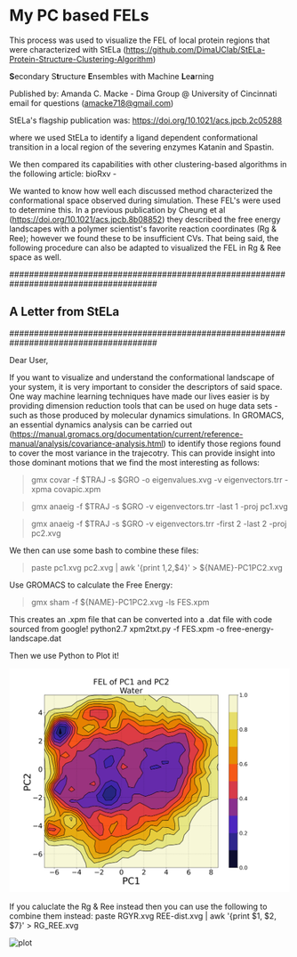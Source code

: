 # My PC based FELs
This process was used to visualize the FEL of local protein regions that were characterized with StELa (https://github.com/DimaUClab/StELa-Protein-Structure-Clustering-Algorithm)

**S**econdary S**t**ructure **E**nsembles with Machine **L**e**a**rning

Published by: Amanda C. Macke - Dima Group @ University of Cincinnati
email for questions (amacke718@gmail.com)

StELa's flagship publication was: 
https://doi.org/10.1021/acs.jpcb.2c05288

where we used StELa to identify a ligand dependent conformational transition in a local region of the severing enzymes Katanin and Spastin.

We then compared its capabilities with other clustering-based algorithms in the following article:
bioRxv - 

We wanted to know how well each discussed method characterized the conformational space observed during simulation. These FEL's were used to determine this. In a previous publication by Cheung et al (https://doi.org/10.1021/acs.jpcb.8b08852) they described the free energy landscapes with a polymer scientist's favorite reaction coordinates (Rg & Ree); however we found these to be insufficient CVs. That being said, the following procedure can also be adapted to visualized the FEL in Rg & Ree space as well.

###################################################################################### 
## A Letter from StELa 
######################################################################################

Dear User, 

If you want to visualize and understand the conformational landscape of your system, it is very important to consider the descriptors of said space. One way machine learning techniques have made our lives easier is by providing dimension reduction tools that can be used on huge data sets - such as those produced by molecular dynamics simulations. In GROMACS, an essential dynamics analysis can be carried out (https://manual.gromacs.org/documentation/current/reference-manual/analysis/covariance-analysis.html) to identify those regions found to cover the most variance in the trajecotry. This can provide insight into those dominant motions that we find the most interesting as follows:

> gmx covar -f $TRAJ -s $GRO -o eigenvalues.xvg -v eigenvectors.trr -xpma covapic.xpm

> gmx anaeig -f $TRAJ -s $GRO -v eigenvectors.trr -last 1 -proj pc1.xvg

> gmx anaeig -f $TRAJ -s $GRO -v eigenvectors.trr -first 2 -last 2 -proj pc2.xvg

We then can use some bash to combine these files:
> paste pc1.xvg pc2.xvg  | awk '{print $1,$2,$4}' > ${NAME}-PC1PC2.xvg

Use GROMACS to calculate the Free Energy:
> gmx sham -f ${NAME}-PC1PC2.xvg -ls FES.xpm

This creates an .xpm file that can be converted into a .dat file with code sourced from google!
python2.7 xpm2txt.py -f FES.xpm -o free-energy-landscape.dat

Then we use Python to Plot it!


![plot](./R2-WT_PC1_PC2_CONTOUR.png)

If you caluclate the Rg & Ree instead then you can use the following to combine them instead:
paste RGYR.xvg REE-dist.xvg | awk '{print $1, $2, $7}' > RG_REE.xvg

![plot](./)
